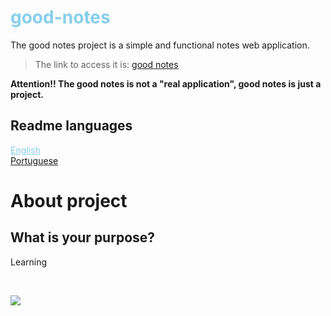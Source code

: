 <div>
  <h1 style="color: skyblue;">good-notes</h1>
  <p>
    The good notes project is a simple and functional notes web application.
  </p>
  <blockquote>
    The link to access it is: <a href="https://good-notes-app.herokuapp.com">good notes</a>
  </blockquote>
</div>

<div>
  <strong>Attention!! The good notes is not a "real application", good notes is just a project.</strong>
</div>

<div>
  <h2>Readme languages</h2>
  <div>
    <a href="#" style="cursor: pointer; color: skyblue;">English</a>
  </div>
  <div>
    <a href="#" >Portuguese</a>
  </div>
</div>

<div>
  <h1> About project</h1>
  
  <div>
    <h2>
      What is your purpose?
    </h2>
    <p>
      Learning
    </p>
  </div>
</div>

&nbsp;

<div>
  <img src="https://user-images.githubusercontent.com/81722068/179663448-29abe138-01c8-48fd-bbe9-d1183490db6b.png" />
</div>
